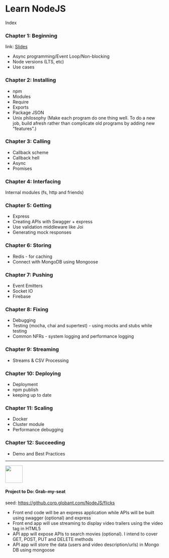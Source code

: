 # Learn NodeJS

Index

### Chapter 1:  Beginning

link: [Slides](https://docs.google.com/presentation/d/1_rArI2Ro6haGHQuuA6y3_WkAPkO5wssrKCCqw2o5oWo/edit?usp=sharing)

 - Async programming/Event Loop/Non-blocking
 - Node versions (LTS, etc)
 - Use cases


### Chapter 2:  Installing

 - npm
 - Modules
 - Require
 - Exports
 - Package JSON 
 - Unix philosophy (Make each program do one thing well. To do a new job, build afresh rather than complicate old programs by adding new "features".)

### Chapter 3:  Calling

 - Callback scheme
 - Callback hell
 - Async
 - Promises

### Chapter 4: Interfacing

Internal modules (fs, http and friends)


### Chapter 5:  Getting

 - Express
 - Creating APIs with Swagger + express
 - Use validation middleware like Joi
 - Generating mock responses


### Chapter 6: Storing

 - Redis - for caching
 - Connect with MongoDB using Mongoose


### Chapter 7: Pushing

 - Event Emitters
 - Socket IO
 - Firebase

### Chapter 8: Fixing

 - Debugging
 - Testing (mocha, chai and supertest) - using mocks and stubs while testing
 - Common NFRs - system logging and performance logging

### Chapter 9: Streaming

 - Streams & CSV Processing

### Chapter 10: Deploying

 - Deployment
 - npm publish
 - keeping up to date


### Chapter 11: Scaling

 - Docker
 - Cluster module
 - Performance debugging


### Chapter 12: Succeeding

 - Demo and Best Practices


---

<img src="https://image.flaticon.com/icons/svg/881/881900.svg" width="55">


#### Project to Do: Grab-my-seat

seed: https://github.corp.globant.com/NodeJS/flicks

* Front end code will be an express application while APIs will be built using swagger (optional) and express
* Front end app will use streaming to display video trailers using the video tag in HTML5
* API app will expose APIs to search movies (optional). I intend to cover GET, POST, PUT and DELETE methods
* API app will store the data (users and video description/urls) in Mongo DB using mongoose
